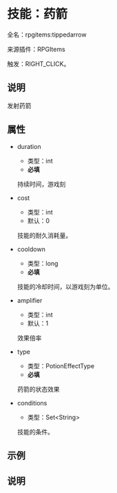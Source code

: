 # 技能：药箭

<!-- 本文件是通过游戏内 `/rpgitem gen-wiki` 命令生成的。 -->
<!-- 请只在对应的 "beginCustomXXXX" 与 "endCustomXXXX" 间编辑。  -->
<!-- 如果您想修改技能或其属性的描述， -->
<!-- 请修改 "resources/lang/zh_CN.yml" 中对应的项。 -->

全名：rpgitems:tippedarrow

来源插件：RPGItems

触发：RIGHT_CLICK。

<!-- beginCustomHeader -->
<!-- endCustomHeader -->

## 说明

发射药箭
<!-- beginCustomDescription -->
<!-- endCustomDescription -->

## 属性

* duration

  * 类型：int
  * **必填**

  持续时间，游戏刻

* cost

  * 类型：int
  * 默认：0

  技能的耐久消耗量。

* cooldown

  * 类型：long
  * **必填**

  技能的冷却时间，以游戏刻为单位。

* amplifier

  * 类型：int
  * 默认：1

  效果倍率

* type

  * 类型：PotionEffectType
  * **必填**

  药箭的状态效果

* conditions

  * 类型：Set&lt;String&gt;

  技能的条件。

<!-- beginCustomProperties -->
<!-- endCustomProperties -->

## 示例

<!-- beginCustomExample -->
<!-- endCustomExample -->

## 说明

<!-- beginCustomNote -->
<!-- endCustomNote -->